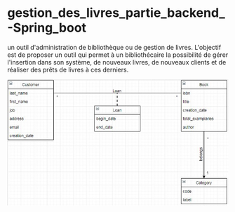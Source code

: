 # gestion_des_livres_partie_backend_-Spring_boot
<p>un outil d'administration de bibliothèque ou de gestion de livres. L'objectif est de proposer un outil qui permet à un bibliothécaire la possibilité de gérer l'insertion dans son système, de nouveaux livres, de nouveaux clients et de réaliser des prêts de livres à ces derniers.</p>

<img src="UML/diagramme_de_class.jpg">